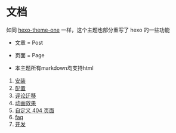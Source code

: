 # 文档

如同 [hexo-theme-one](https://github.com/EYHN/hexo-theme-one/blob/master/docs/README.md) 一样，这个主题也部分重写了 hexo 的一些功能

- 文章 = Post

- 页面 = Page

- 本主题所有markdown均支持html

1. [安装](./setup.md)
2. [配置](./setting.md)
3. [评论迁移](./migrate_comments.md)
4. [动画效果](./animated.md)
5. [自定义 404 页面](./custumize_404.md)
6. [faq](./faq.md)
7. [开发](./dev.md)
